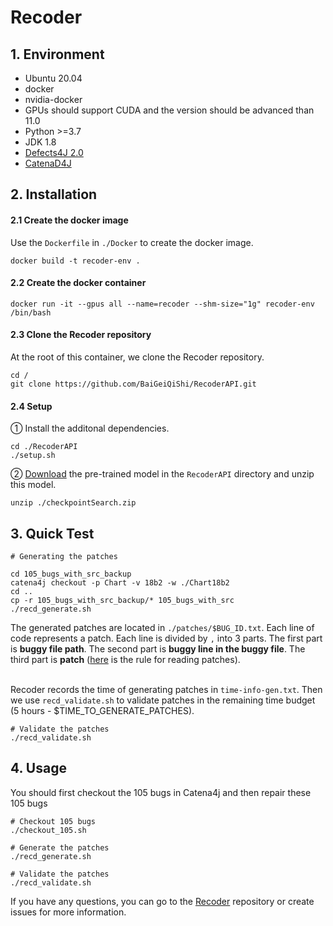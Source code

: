# Recoder

## 1. Environment

- Ubuntu 20.04
- docker
- nvidia-docker
- GPUs should support CUDA and the version should be advanced than 11.0
- Python >=3.7
- JDK 1.8
- [Defects4J 2.0](https://github.com/rjust/defects4j)
- [CatenaD4J](https://github.com/universetraveller/CatenaD4J.git)


## 2. Installation

#### 2.1 Create the docker image
Use the `Dockerfile` in `./Docker` to create the docker image.
```shell
docker build -t recoder-env .
```


#### 2.2 Create the docker container
```
docker run -it --gpus all --name=recoder --shm-size="1g" recoder-env /bin/bash
 ```

#### 2.3 Clone the Recoder repository
At the root of this container, we clone the Recoder repository.

```shell
cd /
git clone https://github.com/BaiGeiQiShi/RecoderAPI.git
```

#### 2.4 Setup
① Install the additonal dependencies.
```shell
cd ./RecoderAPI
./setup.sh
```
② [Download](https://drive.google.com/file/d/1XWyx-uPOnV0tEIMaWTkAd3yaaxYD-sbh/view?usp=drive_link) the pre-trained model in the `RecoderAPI` directory and unzip this model.
```
unzip ./checkpointSearch.zip
```



## 3. Quick Test
```
# Generating the patches

cd 105_bugs_with_src_backup
catena4j checkout -p Chart -v 18b2 -w ./Chart18b2
cd ..
cp -r 105_bugs_with_src_backup/* 105_bugs_with_src
./recd_generate.sh
```

The generated patches are located in `./patches/$BUG_ID.txt`. Each line of code represents a patch. Each line is divided by `,` into 3 parts. The first part is **buggy file path**. The second part is **buggy line in the buggy file**. The third part is **patch** ([here](rules.md) is the rule for reading patches).
<br>
<br>

Recoder records the time of generating patches in `time-info-gen.txt`. Then we use `recd_validate.sh` to validate patches in the remaining time budget (5 hours - $TIME_TO_GENERATE_PATCHES).
```
# Validate the patches
./recd_validate.sh
```



## 4. Usage
You should first checkout the 105 bugs in Catena4j and then repair these 105 bugs
```
# Checkout 105 bugs
./checkout_105.sh

# Generate the patches
./recd_generate.sh

# Validate the patches
./recd_validate.sh
```

If you have any questions, you can go to the [Recoder](https://github.com/pkuzqh/Recoder.git) repository or create issues for more information.
